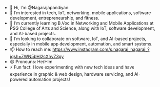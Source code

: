 - 👋 Hi, I’m @Nagarajapandiyan
- 👀 I’m interested in tech, IoT, networking, mobile applications, software development, entrepreneurship, and fitness.
- 🌱 I’m currently learning B.Voc in Networking and Mobile Applications at PSG College of Arts and Science, along with IoT, software development, and AI-based projects.
- 💞️ I’m looking to collaborate on software, IoT, and AI-based projects, especially in mobile app development, automation, and smart systems.
- 📫 How to reach me: https://www.instagram.com/s.nagaraj_nagaraj_?igsh=ZWN5bHI2cXhvZ3gy
- 😄 Pronouns: He/Him
- ⚡ Fun fact: I love experimenting with new tech ideas and have experience in graphic & web design, hardware servicing, and AI-powered automation projects!

<!---
Nagarajapandiyan/Nagarajapandiyan is a ✨ special ✨ repository because its `README.md` (this file) appears on your GitHub profile.
You can click the Preview link to take a look at your changes.
--->
